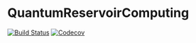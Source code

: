 # QuantumReservoirComputing

[![Build Status](https://travis-ci.com/Z-Denis/QuantumReservoirComputing.jl.svg?branch=master)](https://travis-ci.com/Z-Denis/QuantumReservoirComputing.jl)
[![Codecov](https://codecov.io/gh/Z-Denis/QuantumReservoirComputing.jl/branch/master/graph/badge.svg)](https://codecov.io/gh/Z-Denis/QuantumReservoirComputing.jl)
